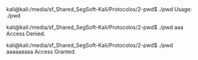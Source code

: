 kali@kali:/media/sf_Shared_SegSoft-Kali/Protocolos/2-pwd$ ./pwd
Usage: ./pwd <password>

kali@kali:/media/sf_Shared_SegSoft-Kali/Protocolos/2-pwd$ ./pwd aaa
Access Denied.

kali@kali:/media/sf_Shared_SegSoft-Kali/Protocolos/2-pwd$ ./pwd aaaaaaaaa
Access Granted.

